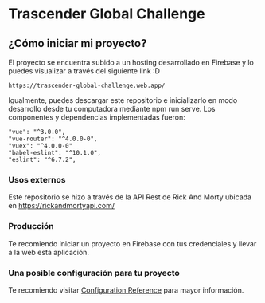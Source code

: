 # Trascender Global Challenge

## ¿Cómo iniciar mi proyecto?
El proyecto se encuentra subido a un hosting desarrollado en Firebase y lo puedes visualizar a través del siguiente link :D

```
https://trascender-global-challenge.web.app/
```

Igualmente, puedes descargar este repositorio e inicializarlo en modo desarrollo desde tu computadora mediante npm run serve. Los componentes y dependencias implementadas fueron:

```
"vue": "^3.0.0",
"vue-router": "^4.0.0-0",
"vuex": "^4.0.0-0"
"babel-eslint": "^10.1.0",
"eslint": "^6.7.2",
```

### Usos externos
Este repositorio se hizo a través de la API Rest de Rick And Morty ubicada en https://rickandmortyapi.com/

### Producción
Te recomiendo iniciar un proyecto en Firebase con tus credenciales y llevar a la web esta aplicación.



### Una posible configuración para tu proyecto
Te recomiendo visitar [Configuration Reference](https://cli.vuejs.org/config/) para mayor información.
